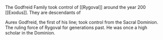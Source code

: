 The Godfreid Family took control of [[Rygoval]] around the year 200 [[Exodus]]. They are descendants of 

Aurex Godfreid, the first of his line; took control from the Sacral Dominion. The ruling force of Rygoval for generations past. He was once a high scholar in the Dominion.
